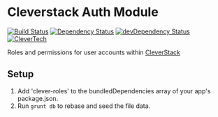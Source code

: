 # Cleverstack Auth Module

[![Build Status](http://img.shields.io/travis/CleverStack/clever-roles.svg)](https://travis-ci.org/CleverStack/clever-roles) [![Dependency Status](https://david-dm.org/CleverStack/clever-roles.svg?theme=shields.io)](https://david-dm.org/CleverStack/clever-roles) [![devDependency Status](https://david-dm.org/CleverStack/clever-roles/dev-status.svg?theme=shields.io)](https://david-dm.org/CleverStack/clever-roles#info=devDependencies) [![CleverTech](http://img.shields.io/badge/clever-tech-ff9933.svg)](http://www.clevertech.biz/)

Roles and permissions for user accounts within [CleverStack](http://cleverstack.io)

## Setup
1. Add 'clever-roles' to the bundledDependencies array of your app's package.json.
2. Run `grunt db` to rebase and seed the file data.
